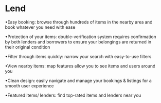 # Lend

•Easy booking: browse through hundreds of items in the nearby area and book whatever you need with ease

•Protection of your items: double-verification system requires confirmation by both lenders and borrowers to ensure your belongings are returned in their original condition

•Filter through items quickly: narrow your search with easy-to-use filters

•View nearby items: map features allow you to see items and users around you 

•Clean design: easily navigate and manage your bookings & listings for a smooth user experience

•Featured items/ lenders: find top-rated items and lenders near you


